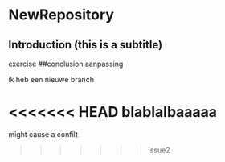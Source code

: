 # NewRepository
## Introduction (this is a subtitle)

exercise
##conclusion
aanpassing


ik heb een nieuwe branch

<<<<<<< HEAD
blablalbaaaaa
=======

might cause a confilt
>>>>>>> issue2
